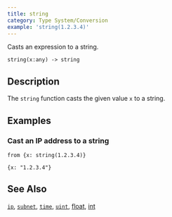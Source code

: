 ```yaml
---
title: string
category: Type System/Conversion
example: 'string(1.2.3.4)'
---
```


Casts an expression to a string.

```tql
string(x:any) -> string
```

## Description

The `string` function casts the given value `x` to a string.

## Examples

### Cast an IP address to a string

```tql
from {x: string(1.2.3.4)}
```

```tql
{x: "1.2.3.4"}
```

## See Also

[`ip`](/reference/functions/ip),
[`subnet`](/reference/functions/subnet),
[`time`](/reference/functions/time),
[`uint`](/reference/functions/uint),
[float](/reference/functions/float),
[int](/reference/functions/int)
